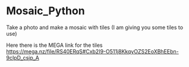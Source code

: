 # Mosaic_Python
Take a photo and make a mosaic with tiles (I am giving you some tiles to use)

Here there is the MEGA link for the tiles
https://mega.nz/file/RS40ERqS#Cxb2I9-O511j8KkqyOZS2EoXBhEEbn-9cIpD_csjp_A
